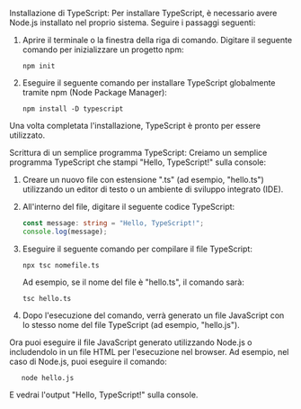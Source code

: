 Installazione di TypeScript:
Per installare TypeScript, è necessario avere Node.js installato nel proprio sistema. Seguire i passaggi seguenti:

1. Aprire il terminale o la finestra della riga di comando. Digitare il seguente comando per inizializzare un progetto npm:
    ```
    npm init
    ```
2. Eseguire il seguente comando per installare TypeScript globalmente tramite npm (Node Package Manager):

   ```
   npm install -D typescript
   ```

Una volta completata l'installazione, TypeScript è pronto per essere utilizzato.

Scrittura di un semplice programma TypeScript:
Creiamo un semplice programma TypeScript che stampi "Hello, TypeScript!" sulla console:

1. Creare un nuovo file con estensione ".ts" (ad esempio, "hello.ts") utilizzando un editor di testo o un ambiente di sviluppo integrato (IDE).
2. All'interno del file, digitare il seguente codice TypeScript:

   ```typescript
   const message: string = "Hello, TypeScript!";
   console.log(message);
   ```

3. Eseguire il seguente comando per compilare il file TypeScript:

   ```
   npx tsc nomefile.ts
   ```

   Ad esempio, se il nome del file è "hello.ts", il comando sarà:

   ```
   tsc hello.ts
   ```
4. Dopo l'esecuzione del comando, verrà generato un file JavaScript con lo stesso nome del file TypeScript (ad esempio, "hello.js").

Ora puoi eseguire il file JavaScript generato utilizzando Node.js o includendolo in un file HTML per l'esecuzione nel browser. Ad esempio, nel caso di Node.js, puoi eseguire il comando:
```
   node hello.js
```
E vedrai l'output "Hello, TypeScript!" sulla console.
